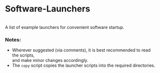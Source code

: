 # Software-Launchers

<br>
A list of example launchers for convenient software startup.


### Notes:
- Wherever suggested (via comments), it is best recommended to read the scripts,<br>
  and make minor changes accordingly.
- The `copy` script copies the launcher scripts into the required directories.
